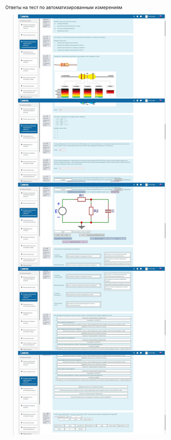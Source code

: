 Ответы на тест по автоматизированным измерениям
>![avatar](1.jpg)
>![avatar](2.jpg)
>![avatar](3.jpg)
>![avatar](4.jpg)
>![avatar](5.jpg)
